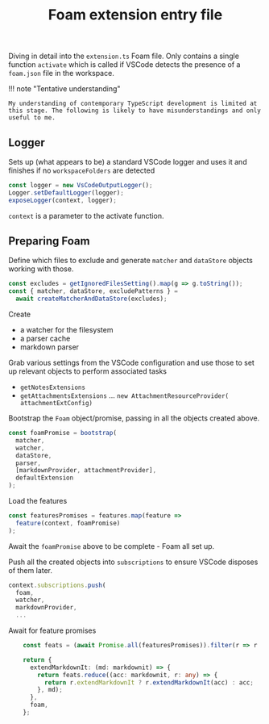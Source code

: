 ﻿---
backlinks:
- title: Understanding the Foam Code Base
  url: /sense/Web-development/foam-dev/foam-code/understanding-foam-code-base.html
tags:
- foam-dev
- foam-code
- vscode-extension
title: Foam extension entry file
type: note
---
Diving in detail into the `extension.ts` Foam file. Only contains a single function `activate` which is called if VSCode detects the presence of a `foam.json` file in the workspace. 

!!! note "Tentative understanding"

    My understanding of contemporary TypeScript development is limited at this stage. The following is likely to have misunderstandings and only useful to me.

## Logger

Sets up (what appears to be) a standard VSCode logger and uses it and finishes if no `workspaceFolders` are detected

```ts 
const logger = new VsCodeOutputLogger();
Logger.setDefaultLogger(logger);
exposeLogger(context, logger);
```

`context` is a parameter to the activate function. 

## Preparing Foam

Define which files to exclude and generate `matcher` and `dataStore` objects working with those.

```ts
const excludes = getIgnoredFilesSetting().map(g => g.toString());
const { matcher, dataStore, excludePatterns } =
  await createMatcherAndDataStore(excludes);
```

Create 

- a watcher for the filesystem
- a parser cache
- markdown parser

Grab various settings from the VSCode configuration and use those to set up relevant objects to perform associated tasks

- `getNotesExtensions`
- `getAttachmentsExtensions` ... `new AttachmentResourceProvider( attachmentExtConfig)`

Bootstrap the `Foam` object/promise, passing in all the objects created above.

```ts
const foamPromise = bootstrap(
  matcher,
  watcher,
  dataStore,
  parser,
  [markdownProvider, attachmentProvider],
  defaultExtension
);
```

Load the features

```ts
const featuresPromises = features.map(feature =>
  feature(context, foamPromise)
);
```

Await the `foamPromise` above to be complete - Foam all set up.

Push all the created objects into `subscriptions` to ensure VSCode disposes of them later.

```ts
context.subscriptions.push(
  foam,
  watcher,
  markdownProvider,
  ...
```

Await for feature promises

```ts
    const feats = (await Promise.all(featuresPromises)).filter(r => r != null);

    return {
      extendMarkdownIt: (md: markdownit) => {
        return feats.reduce((acc: markdownit, r: any) => {
          return r.extendMarkdownIt ? r.extendMarkdownIt(acc) : acc;
        }, md);
      },
      foam,
    };
```

[//begin]: # "Autogenerated link references for markdown compatibility"
[understanding-foam-code-base]: understanding-foam-code-base "Understanding the Foam Code Base"
[//end]: # "Autogenerated link references"